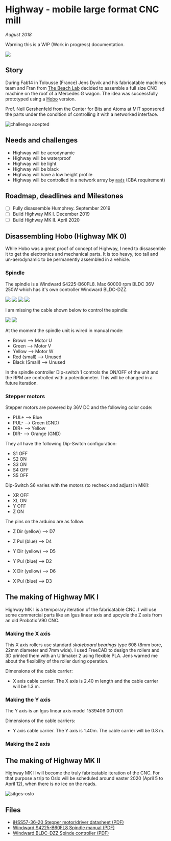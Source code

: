 # Highway - mobile large format CNC mill

*August 2018*


Warning this is a WIP (Work in progress) documentation.

![](./img/highwayfab14.jpg)

## Story

During Fab14 in Tolousse (France) Jens Dyvik and his fabricatable machines team and Fran from [The Beach Lab](https://github.com/thebeachlab) decided to assemble a full size CNC machine on the roof of a Mercedes G wagon. The idea was successfully prototyped using a [Hobo](https://github.com/fellesverkstedet/fabricatable-machines/tree/master/hobo-large-format-cnc) version.

Prof. Neil Gershenfeld from the Center for Bits and Atoms at MIT sponsored the parts under the condition of controlling it with a networked interface.

![challenge acepted](./img/challenge.jpg)

## Needs and challenges

- Highway will be aerodynamic
- Highway will be waterproof
- Highway will be light
- Highway will be black
- Highway will have a low height profile
- Highway will be controlled in a network array by [`mods`](https://github.com/fabfoundation/mods) (CBA requirement)

## Roadmap, deadlines and Milestones

- [ ] Fully disassemble Humphrey. September 2019
- [ ] Build Highway MK I. December 2019
- [ ] Build Highway MK II. April 2020

## Disassembling Hobo (Highway MK 0)

While Hobo was a great proof of concept of Highway, I need to dissasemble it to get the electronics and mechanical parts. It is too heavy, too tall and un-aerodynamic to be permanently assembled in a vehicle.

### Spindle

The spindle is a Windward S4225-B60FL8. Max 60000 rpm BLDC 36V 250W which has it's own controller Windward BLDC-DZZ. 

![](img/S4225-B60_1.jpg)
![](img/s-l500.jpg)
![](img/s-l1600.jpg)
![](img/s-l16002.jpg)

I am missing the cable shown below to control the spindle:

![](img/BLDC-DZZ2.jpg)
![](img/BLDCDZZ1.png)

At the moment the spindle unit is wired in manual mode:

- Brown --> Motor U
- Green -->  Motor V
- Yellow --> Motor W
- Red (small) --> Unused
- Black (Small) --> Unused

In the spindle controller Dip-switch 1 controls the ON/OFF of the unit and the RPM are controlled with a potentiometer. This will be changed in a future iteration.

### Stepper motors

Stepper motors are powered by 36V DC and the following color code:

- PUL+ --> Blue
- PUL- --> Green (GND)
- DIR+ --> Yellow
- DIR- --> Orange (GND)

They all have the following Dip-Switch configuration:

- S1 OFF
- S2 ON
- S3 ON
- S4 OFF
- S5 OFF

Dip-Switch S6 varies with the motors (to recheck and adjust in MKI):

- XR OFF
- XL ON
- Y OFF
- Z ON

The pins on the arduino are as follow:

- Z Dir (yellow) --> D7
- Z Pul (blue) --> D4

- Y Dir (yellow) --> D5
- Y Pul (blue) --> D2

- X Dir (yellow) --> D6
- X Pul (blue) --> D3


## The making of Highway MK I

Highway MK I is a temporary iteration of the fabricatable CNC. I will use some commercial parts like an Igus linear axis and upcycle the Z axis from an old Probotix V90 CNC.

### Making the X axis

This X axis rollers use standard *skateboard bearings* type 608 (8mm bore, 22mm diameter and 7mm wide). I used FreeCAD to design the rollers and 3D printed them with an Ultimaker 2 using flexible PLA. Jens warned me about the flexibility of the roller during operation.

Dimensions of the cable carrier:

- X axis cable carrier. The X axis is 2.40 m length and the cable carrier will be 1.3 m.

### Making the Y axis

The Y axis is an Igus linear axis model 1539406 001 001

Dimensions of the cable carriers:

- Y axis cable carrier. The Y axis is 1.40m. The cable carrier will be 0.8 m.

### Making the Z axis


## The making of Highway MK II

Highway MK II will become the truly fabricatable iteration of the CNC. For that purpose a trip to Oslo will be scheduled around easter 2020 (April 5 to April 12), when there is no ice on the roads.

![sitges-oslo](./img/sitges-oslo.png)

## Files

- [iHSS57-36-20 Stepper motor/driver datasheet (PDF)](./files/ihss-ds.pdf)
- [Windward S4225-B60FL8 Spindle manual (PDF)]()
- [Windward BLDC-DZZ Spinde controller (PDF)](./files/BLDC-DZZ-manual.pdf)
